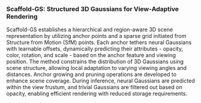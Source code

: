### Scaffold-GS: Structured 3D Gaussians for View-Adaptive Rendering

Scaffold-GS establishes a hierarchical and region-aware 3D scene representation by utilizing anchor points and a sparse grid initiated from Structure from Motion (SfM) points. Each anchor tethers neural Gaussians with learnable offsets, dynamically predicting their attributes - opacity, color, rotation, and scale - based on the anchor feature and viewing position. The method constrains the distribution of 3D Gaussians using scene structure, allowing local adaptation to varying viewing angles and distances. Anchor growing and pruning operations are developed to enhance scene coverage. During inference, neural Gaussians are predicted within the view frustum, and trivial Gaussians are filtered out based on opacity, enabling efficient rendering with reduced storage requirements.
